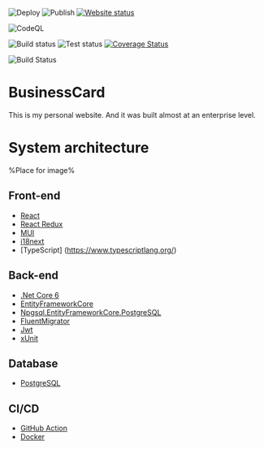 ![Deploy](https://github.com/ChiefNoir/BusinessCard/workflows/Deploy/badge.svg?branch=master)
![Publish](https://github.com/ChiefNoir/BusinessCard/workflows/Publish/badge.svg?branch=master)
[![Website status](https://img.shields.io/website?label=Website%20status&url=https%3A%2F%2Ffireplace-of-despair.org%2F)](https://fireplace-of-despair.org)

![CodeQL](https://github.com/ChiefNoir/BusinessCard/workflows/CodeQL/badge.svg?branch=master)

![Build status](https://github.com/ChiefNoir/BusinessCard/workflows/Build%20back-end/badge.svg?branch=master)
![Test status](https://github.com/ChiefNoir/BusinessCard/workflows/Test%20back-end/badge.svg?branch=master)
[![Coverage Status](https://coveralls.io/repos/github/ChiefNoir/BusinessCard/badge.svg?branch=master)](https://coveralls.io/github/ChiefNoir/BusinessCard?branch=master)

![Build Status](https://github.com/ChiefNoir/BusinessCard/workflows/Build%20front-end/badge.svg?branch=master)


# BusinessCard
This is my personal website.
And it was built almost at an enterprise level.

# System architecture
%Place for image%

## Front-end
- [React](https://reactjs.org/)
- [React Redux](https://react-redux.js.org/)
- [MUI](https://mui.com/)
- [i18next](https://www.i18next.com/)
- [TypeScript] (https://www.typescriptlang.org/)

## Back-end
- [.Net Core 6](https://dotnet.microsoft.com/download)
- [EntityFrameworkCore](https://dotnet.microsoft.com/download)
- [Npgsql.EntityFrameworkCore.PostgreSQL](https://www.nuget.org/packages/Npgsql.EntityFrameworkCore.PostgreSQL/)
- [FluentMigrator](https://fluentmigrator.github.io/)
- [Jwt](https://github.com/AzureAD/azure-activedirectory-identitymodel-extensions-for-dotnet)
- [xUnit](https://xunit.net/)

## Database
- [PostgreSQL](https://www.postgresql.org/)

## CI/CD
- [GitHub Action](https://github.com/features/actions)
- [Docker](https://www.docker.com/)

